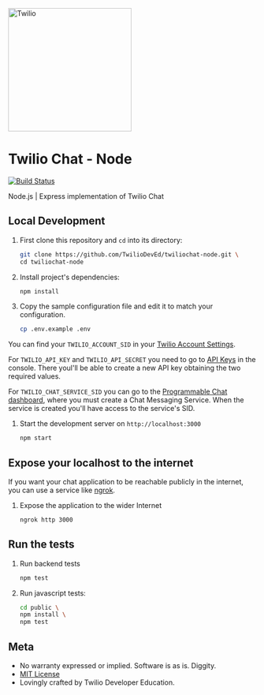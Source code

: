 <a href="https://www.twilio.com">
  <img src="https://static0.twilio.com/marketing/bundles/marketing/img/logos/wordmark-red.svg" alt="Twilio" width="250" />
</a>


# Twilio Chat - Node

[![Build Status](https://travis-ci.org/TwilioDevEd/twiliochat-node.svg?branch=master)](https://travis-ci.org/TwilioDevEd/twiliochat-node)

Node.js | Express  implementation of Twilio Chat


## Local Development

1. First clone this repository and `cd` into its directory:
   ```bash
   git clone https://github.com/TwilioDevEd/twiliochat-node.git \
   cd twiliochat-node
   ```

1. Install project's dependencies:

    ```bash
    npm install
    ```
1. Copy the sample configuration file and edit it to match your configuration.

   ```bash
   cp .env.example .env
   ```

  You can find your `TWILIO_ACCOUNT_SID` in your
  [Twilio Account Settings](//www.twilio.com/console).

  For `TWILIO_API_KEY` and `TWILIO_API_SECRET` you need to go to
  [API Keys](//www.twilio.com/console/dev-tools/api-keys) in the console. There
  youl'll be able to create a new API key obtaining the two required values.
  
  For `TWILIO_CHAT_SERVICE_SID` you can go to the [Programmable Chat dashboard](//www.twilio.com/console/chat/dashboard),
  where you must create a Chat Messaging Service. When the service is created you'll
  have access to the service's SID.

1. Start the development server on `http://localhost:3000`

    ```bash
    npm start
    ```


## Expose your localhost to the internet

If you want your chat application to be reachable publicly in the internet, you can use
a service like [ngrok](//ngrok.com/).

1. Expose the application to the wider Internet

   ```bash
   ngrok http 3000
   ```


## Run the tests

1. Run backend tests

    ```bash
    npm test
    ```

1. Run javascript tests:

   ```bash
   cd public \
   npm install \
   npm test
   ```

## Meta

* No warranty expressed or implied. Software is as is. Diggity.
* [MIT License](//www.opensource.org/licenses/mit-license.html)
* Lovingly crafted by Twilio Developer Education.